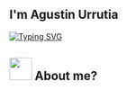 ## I'm Agustin Urrutia


[![Typing SVG](https://readme-typing-svg.demolab.com?font=Fira+Code&duration=6000&pause=1000&color=E5BDF7&background=65618862&center=true&vCenter=true&multiline=true&repeat=false&random=true&width=490&height=82&lines=Hi+there%F0%9F%91%8B%2C+i'm+Full+Stack+Developer%F0%9F%9A%80)](https://git.io/typing-svg)

## <picture> <img src = "https://i.gifer.com/33HU.gif" width = 40px>  </picture> About me?

